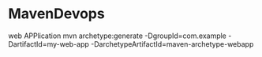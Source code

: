 # MavenDevops

web APPlication
mvn archetype:generate -DgroupId=com.example -DartifactId=my-web-app -DarchetypeArtifactId=maven-archetype-webapp
